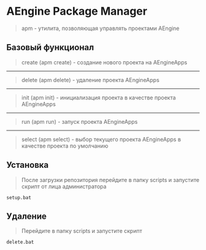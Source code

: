 # AEngine Package Manager

> apm -  утилита, позволяющая управлять проектами AEngine

## Базовый функционал
> create (apm create) - создание нового проекта на AEngineApps
---
> delete (apm delete) - удаление проекта AEngineApps
---
> init (apm init) - инициализация проекта в качестве проекта AEngineApps
---
> run (apm run) - запуск проекта AEngineApps
---
> select (apm select) - выбор текущего проекта AEngineApps в качестве проекта по умолчанию

## Установка
> После загрузки репозитория перейдите в папку scripts и запустите скрипт от лица администратора

    setup.bat

## Удаление
> Перейдите в папку scripts и запустите скрипт

    delete.bat